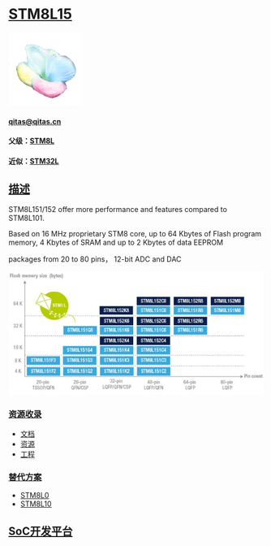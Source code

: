 ﻿# [STM8L15](https://github.com/sochub/STM8L15) 
[![sites](SoC/SoC.png)](http://www.qitas.cn) 
####  qitas@qitas.cn
#### 父级：[STM8L](https://github.com/sochub/STM8L) 
#### 近似：[STM32L](https://github.com/sochub/STM32L)

## [描述](https://github.com/sochub/STM8L15/wiki) 

STM8L151/152 offer more performance and features compared to STM8L101.

Based on 16 MHz proprietary STM8 core, up to 64 Kbytes of Flash program memory, 4 Kbytes of SRAM and up to 2 Kbytes of data EEPROM

packages from 20 to 80 pins， 12-bit ADC and DAC

[![sites](SoC/STM8L15.png)](https://www.st.com/en/microcontrollers-microprocessors/STM8L15-series.html) 


### [资源收录](https://github.com/sochub/STM8L15)

- [文档](docs/)
- [资源](src/)
- [工程](project/)

### [替代方案](https://github.com/sochub/STM8L15)

- [STM8L0](https://github.com/sochub/STM8L0)  
- [STM8L10](https://github.com/sochub/STM8L10) 

##  [SoC开发平台](http://www.qitas.cn)  
